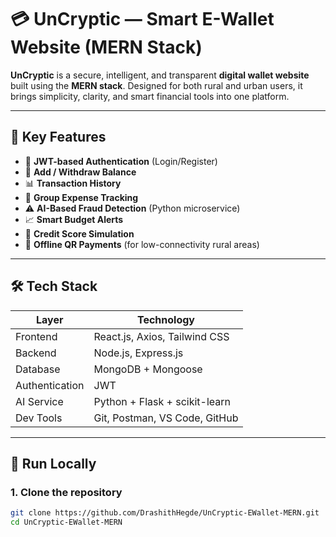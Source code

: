 # 💳 UnCryptic — Smart E-Wallet Website (MERN Stack)

**UnCryptic** is a secure, intelligent, and transparent **digital wallet website** built using the **MERN stack**. Designed for both rural and urban users, it brings simplicity, clarity, and smart financial tools into one platform.

---

## 🌟 Key Features

- 🔐 **JWT-based Authentication** (Login/Register)
- 💸 **Add / Withdraw Balance**
- 📊 **Transaction History**
- 👥 **Group Expense Tracking**
- ⚠️ **AI-Based Fraud Detection** (Python microservice)
- 📈 **Smart Budget Alerts**
- 🧠 **Credit Score Simulation**
- 📶 **Offline QR Payments** (for low-connectivity rural areas)

---

## 🛠 Tech Stack

| Layer       | Technology                    |
|-------------|-------------------------------|
| Frontend    | React.js, Axios, Tailwind CSS |
| Backend     | Node.js, Express.js           |
| Database    | MongoDB + Mongoose            |
| Authentication | JWT                        |
| AI Service  | Python + Flask + scikit-learn |
| Dev Tools   | Git, Postman, VS Code, GitHub |

---

## 🚀 Run Locally

### 1. Clone the repository
```bash
git clone https://github.com/DrashithHegde/UnCryptic-EWallet-MERN.git
cd UnCryptic-EWallet-MERN

